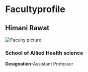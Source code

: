 # Facultyprofile
## Himani Rawat  
![Faculty picture]( )  
### School of Allied Health science  
**Designation**-Assistant Professor  

